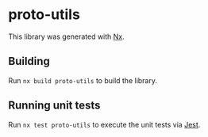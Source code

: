 # proto-utils

This library was generated with [Nx](https://nx.dev).

## Building

Run `nx build proto-utils` to build the library.

## Running unit tests

Run `nx test proto-utils` to execute the unit tests via [Jest](https://jestjs.io).
